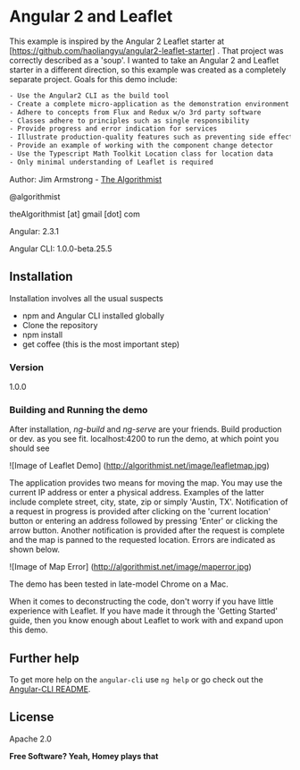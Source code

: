 # Angular 2 and Leaflet

This example is inspired by the Angular 2 Leaflet starter at [https://github.com/haoliangyu/angular2-leaflet-starter] .  That project was correctly described as a 'soup'.  I wanted to take an Angular 2 and Leaflet starter in a different direction, so this example was created as a completely separate project.  Goals for this demo include:


```sh
- Use the Angular2 CLI as the build tool
- Create a complete micro-application as the demonstration environment
- Adhere to concepts from Flux and Redux w/o 3rd party software
- Classes adhere to principles such as single responsibility
- Provide progress and error indication for services
- Illustrate production-quality features such as preventing side effects from repeatedly clicking the same button
- Provide an example of working with the component change detector
- Use the Typescript Math Toolkit Location class for location data
- Only minimal understanding of Leaflet is required
```

Author:  Jim Armstrong - [The Algorithmist]

@algorithmist

theAlgorithmist [at] gmail [dot] com

Angular: 2.3.1

Angular CLI: 1.0.0-beta.25.5

## Installation

Installation involves all the usual suspects

  - npm and Angular CLI installed globally
  - Clone the repository
  - npm install
  - get coffee (this is the most important step)


### Version

1.0.0

### Building and Running the demo

After installation, _ng-build_ and _ng-serve_ are your friends.  Build production or dev. as you see fit.  localhost:4200 to run the demo, at which point you should see

![Image of Leaflet Demo]
(http://algorithmist.net/image/leafletmap.jpg)


The application provides two means for moving the map.  You may use the current IP address or enter a physical address.  Examples of the latter include complete street, city, state, zip or simply 'Austin, TX'.  Notification of a request in progress is provided after clicking on the 'current location' button or entering an address followed by pressing 'Enter' or clicking the arrow button.  Another notification is provided after the request is complete and the map is panned to the requested location.  Errors are indicated as shown below.

![Image of Map Error]
(http://algorithmist.net/image/maperror.jpg)


The demo has been tested in late-model Chrome on a Mac. 

When it comes to deconstructing the code, don't worry if you have little experience with Leaflet.  If you have made it through the 'Getting Started' guide, then you know enough about Leaflet to work with and expand upon this demo.


## Further help

To get more help on the `angular-cli` use `ng help` or go check out the [Angular-CLI README](https://github.com/angular/angular-cli/blob/master/README.md).


License
----

Apache 2.0

**Free Software? Yeah, Homey plays that**

[//]: # (kudos http://stackoverflow.com/questions/4823468/store-comments-in-markdown-syntax)

[The Algorithmist]: <http://algorithmist.net>
[https://github.com/haoliangyu/angular2-leaflet-starter]: <https://github.com/haoliangyu/angular2-leaflet-starter>



